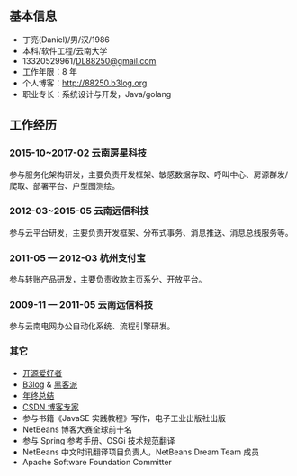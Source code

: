 ## 基本信息

* 丁亮(Daniel)/男/汉/1986
* 本科/软件工程/云南大学
* 13320529961/DL88250@gmail.com
* 工作年限：8 年
* 个人博客：http://88250.b3log.org 
* 职业专长：系统设计与开发，Java/golang

## 工作经历

### 2015-10~2017-02 云南房星科技

参与服务化架构研发，主要负责开发框架、敏感数据存取、呼叫中心、房源群发/爬取、部署平台、户型图测绘。

### 2012-03~2015-05 云南远信科技

参与云平台研发，主要负责开发框架、分布式事务、消息推送、消息总线服务等。

### 2011-05 — 2012-03 杭州支付宝

参与转账产品研发，主要负责收款主页系分、开放平台。
 
### 2009-11 — 2011-05 云南远信科技

参与云南电网办公自动化系统、流程引擎研发。

### 其它

* [开源爱好者](https://github.com/88250)
* [B3log](http://b3log.org) & [黑客派](https://hacpai.com)
* [年终总结](http://88250.b3log.org/tags/Annual%20Summary)
* [CSDN 博客专家](http://blog.csdn.net/DL88250)
* 参与书籍《JavaSE 实践教程》写作，电子工业出版社出版
* NetBeans 博客大赛全球前十名 
* 参与 Spring 参考手册、OSGi 技术规范翻译 
* NetBeans 中文时讯翻译项目负责人，NetBeans Dream Team 成员
* Apache Software Foundation Committer

